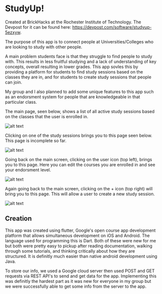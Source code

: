 # StudyUp!

Created at BrickHacks at the Rochester Institute of Technology. The Devpost for it can be found here: https://devpost.com/software/studyup-5ezxyw. 

The purpose of this app is to connect people at Universities/Colleges who are looking to study with other people.

A main problem students face is that they struggle to find people to study with. This results in less fruitful studying and a lack of understanding of key concepts, overall resulting in lower grades. This app sovles this by providing a platform for students to find study sessions based on the classes they are in, and for students to create study sessions that people can join.

My group and I also planned to add some unique features to this app such as an endorsment system for people that are knowledgeable in that particular class.

The main page, seen below, shows a list of all active study sessions based on the classes that the user is enrolled in.

![alt text](https://github.com/joshuaguinness/studyup/edit/master/App%20Screenshots/Screenshot_20190318-121710.jpg)

Clicking on one of the study sessions brings you to this page seen below. This page is incomplete so far.

![alt text](https://github.com/joshuaguinness/studyup/blob/master/App%20Screenshots/Screenshot_20190318-121733.jpg)

Going back on the main screen, clicking on the user icon (top left), brings you to this page. Here you can edit the courses you are enrolled in and see your endorsment level. 

![alt text](https://github.com/joshuaguinness/studyup/blob/master/App%20Screenshots/Screenshot_20190318-121718.jpg)

Again going back to the main screen, clicking on the + icon (top right) will bring you to this page. This will allow a user to create a new study session.

![alt text](https://github.com/joshuaguinness/studyup/blob/master/App%20Screenshots/Screenshot_20190318-121727.jpg)

## Creation

This app was created using flutter, Google's open course app development platform that allows simultaneous development on iOS and Android. The language used for programming this is Dart. Both of these were new for me but both were pretty easy to pickup after reading documentation, walking through some tutorials, and thinking critically about how they are structured. It is definitly much easier than native android development using Java.

To store our info, we used a Google cloud server then used POST and GET requests via REST API's to send and get data for the app. Implementing this was definitly the hardest part as it was new for everyone in my group but we were successfully able to get some info from the server to the app.
